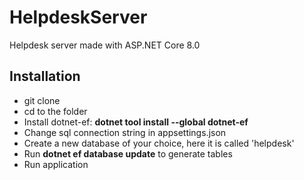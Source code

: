 # HelpdeskServer

Helpdesk server made with ASP.NET Core 8.0

## Installation
- git clone
- cd to the folder
- Install dotnet-ef: **dotnet tool install --global dotnet-ef**
- Change sql connection string in appsettings.json
- Create a new database of your choice, here it is called 'helpdesk'
- Run **dotnet ef database update** to generate tables
- Run application 